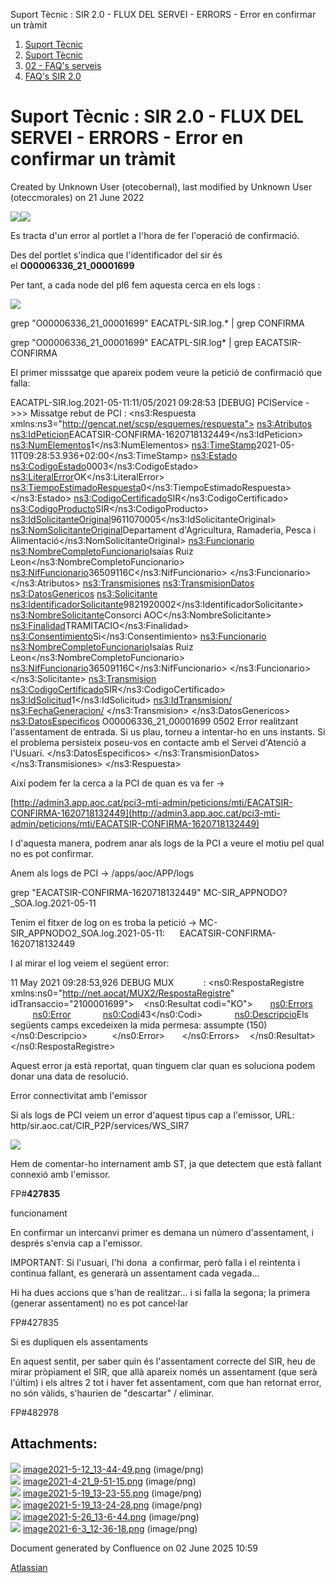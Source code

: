 Suport Tècnic : SIR 2.0 - FLUX DEL SERVEI - ERRORS - Error en confirmar un tràmit  

1.  [Suport Tècnic](index.md)
2.  [Suport Tècnic](13893782.md)
3.  [02 - FAQ's serveis](26313393.md)
4.  [FAQ's SIR 2.0](41523073.md)

Suport Tècnic : SIR 2.0 - FLUX DEL SERVEI - ERRORS - Error en confirmar un tràmit
=================================================================================

Created by Unknown User (otecobernal), last modified by Unknown User (oteccmorales) on 21 June 2022

![](attachments/41523086/41523281.png)![](attachments/41523086/41523280.png)

  

Es tracta d'un error al portlet a l'hora de fer l'operació de confirmació.

Des del portlet s'indica que l'identificador del sir és el **O00006336\_21\_00001699**

  

Per tant, a cada node del pl6 fem aquesta cerca en els logs :

![](attachments/41523086/41523393.png)

grep "O00006336\_21\_00001699" EACATPL-SIR.log.\* | grep CONFIRMA

grep "O00006336\_21\_00001699" EACATPL-SIR.log\* | grep EACATSIR-CONFIRMA

  

El primer misssatge que apareix podem veure la petició de confirmació que falla:

EACATPL-SIR.log.2021-05-11:11/05/2021 09:28:53 \[DEBUG\] PCIService - >>> Missatge rebut de PCI :
<ns3:Respuesta xmlns:ns3="http://gencat.net/scsp/esquemes/respuesta">
	<ns3:Atributos>
		<ns3:IdPeticion>EACATSIR-CONFIRMA-1620718132449</ns3:IdPeticion>
		<ns3:NumElementos>1</ns3:NumElementos>
		<ns3:TimeStamp>2021-05-11T09:28:53.936+02:00</ns3:TimeStamp>
		<ns3:Estado>
			<ns3:CodigoEstado>0003</ns3:CodigoEstado>
			<ns3:LiteralError>OK</ns3:LiteralError>
			<ns3:TiempoEstimadoRespuesta>0</ns3:TiempoEstimadoRespuesta>
		</ns3:Estado>
		<ns3:CodigoCertificado>SIR</ns3:CodigoCertificado>
		<ns3:CodigoProducto>SIR</ns3:CodigoProducto>
		<ns3:IdSolicitanteOriginal>9611070005</ns3:IdSolicitanteOriginal>
		<ns3:NomSolicitanteOriginal>Departament d'Agricultura, Ramaderia, Pesca i Alimentació</ns3:NomSolicitanteOriginal>
		<ns3:Funcionario>
			<ns3:NombreCompletoFuncionario>Isaías Ruiz Leon</ns3:NombreCompletoFuncionario>
			<ns3:NifFuncionario>36509116C</ns3:NifFuncionario>
		</ns3:Funcionario>
	</ns3:Atributos>
	<ns3:Transmisiones>
		<ns3:TransmisionDatos>
			<ns3:DatosGenericos>
				<ns3:Solicitante>
					<ns3:IdentificadorSolicitante>9821920002</ns3:IdentificadorSolicitante>
					<ns3:NombreSolicitante>Consorci AOC</ns3:NombreSolicitante>
					<ns3:Finalidad>TRAMITACIO</ns3:Finalidad>
					<ns3:Consentimiento>Si</ns3:Consentimiento>
					<ns3:Funcionario>
						<ns3:NombreCompletoFuncionario>Isaías Ruiz Leon</ns3:NombreCompletoFuncionario>
						<ns3:NifFuncionario>36509116C</ns3:NifFuncionario>
					</ns3:Funcionario>
				</ns3:Solicitante>
				<ns3:Transmision>
					<ns3:CodigoCertificado>SIR</ns3:CodigoCertificado>
					<ns3:IdSolicitud>1</ns3:IdSolicitud>
					<ns3:IdTransmision/>
					<ns3:FechaGeneracion/>
				</ns3:Transmision>
			</ns3:DatosGenericos>
			<ns3:DatosEspecificos>
				<respostaConfirmacioAssentament xmlns="http://www.aoc.cat/sir" xmlns:xsi="http://www.w3.org/2001/XMLSchema-instance">
					<peticioConfirmacioAssentament>
						<idEnviamentSIR>O00006336\_21\_00001699</idEnviamentSIR>
					</peticioConfirmacioAssentament>
					<resultat>
						<codiResultat>0502</codiResultat>
						<descripcio>Error realitzant l'assentament de entrada. Si us plau, torneu a intentar-ho en uns instants. Si el problema persisteix poseu-vos en contacte amb el Servei d'Atenció a l'Usuari.</descripcio>
					</resultat>
				</respostaConfirmacioAssentament>
			</ns3:DatosEspecificos>
		</ns3:TransmisionDatos>
	</ns3:Transmisiones>
</ns3:Respuesta>

  

Així podem fer la cerca a la PCI de quan es va fer ->

[http://admin3.app.aoc.cat/pci3-mti-admin/peticions/mti/EACATSIR-CONFIRMA-1620718132449](http://admin3.app.aoc.cat/pci3-mti-admin/peticions/mti/EACATSIR-CONFIRMA-1620718132449)

  

I d'aquesta manera, podrem anar als logs de la PCI a veure el motiu pel qual no es pot confirmar.

  

Anem als logs de PCI -> /apps/aoc/APP/logs

grep "EACATSIR-CONFIRMA-1620718132449" MC-SIR\_APPNODO?\_SOA.log.2021-05-11

  

Tenim el fitxer de log on es troba la petició -> MC-SIR\_APPNODO2\_SOA.log.2021-05-11:      <IdPeticion>EACATSIR-CONFIRMA-1620718132449</IdPeticion>

  

I al mirar el log veiem el següent error:

11 May 2021 09:28:53,926 DEBUG MUX            : <?xml version="1.0" encoding="UTF-8"?>
<ns0:RespostaRegistre xmlns:ns0="http://net.aocat/MUX2/RespostaRegistre" idTransaccio="2100001699">
   <ns0:Resultat codi="KO">
      <ns0:Errors>
         <ns0:Error>
            <ns0:Codi>43</ns0:Codi>
            <ns0:Descripcio>Els següents camps excedeixen la mida permesa: assumpte (150)</ns0:Descripcio>
         </ns0:Error>
      </ns0:Errors>
   </ns0:Resultat>
</ns0:RespostaRegistre>

Aquest error ja està reportat, quan tinguem clar quan es soluciona podem donar una data de resolució.

Error connectivitat amb l'emissor

Si als logs de PCI veiem un error d'aquest tipus cap a l'emissor, URL: http/sir.aoc.cat/CIR\_P2P/services/WS\_SIR7

![](attachments/41523086/41523427.png)

Hem de comentar-ho internament amb ST, ja que detectem que està fallant connexió amb l'emissor.

FP#**427835**

  

funcionament

En confirmar un intercanvi primer es demana un número d'assentament, i després s'envia cap a l'emissor.

IMPORTANT: Si l'usuari, l'hi dona  a confirmar, però falla i el reintenta i continua fallant, es generarà un assentament cada vegada...

Hi ha dues accions que s'han de realitzar... i si falla la segona; la primera (generar assentament) no es pot cancel·lar

FP#427835

Si es dupliquen els assentaments

En aquest sentit, per saber quin és l'assentament correcte del SIR, heu de mirar pròpiament el SIR, que allà apareix només un assentament (que serà l'últim) i els altres 2 tot i haver fet assentament, com que han retornat error, no són vàlids, s'haurien de "descartar" / eliminar.

  

FP#482978

Attachments:
------------

![](images/icons/bullet_blue.gif) [image2021-5-12\_13-44-49.png](attachments/41523086/41523087.png) (image/png)  
![](images/icons/bullet_blue.gif) [image2021-4-21\_9-51-15.png](attachments/41523086/41523088.png) (image/png)  
![](images/icons/bullet_blue.gif) [image2021-5-19\_13-23-55.png](attachments/41523086/41523280.png) (image/png)  
![](images/icons/bullet_blue.gif) [image2021-5-19\_13-24-28.png](attachments/41523086/41523281.png) (image/png)  
![](images/icons/bullet_blue.gif) [image2021-5-26\_13-6-44.png](attachments/41523086/41523393.png) (image/png)  
![](images/icons/bullet_blue.gif) [image2021-6-3\_12-36-18.png](attachments/41523086/41523427.png) (image/png)  

Document generated by Confluence on 02 June 2025 10:59

[Atlassian](http://www.atlassian.com/)
